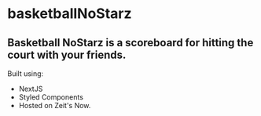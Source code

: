 # basketballNoStarz

## Basketball NoStarz is a scoreboard for hitting the court with your friends. 

Built using:
- NextJS
- Styled Components
- Hosted on Zeit's Now.